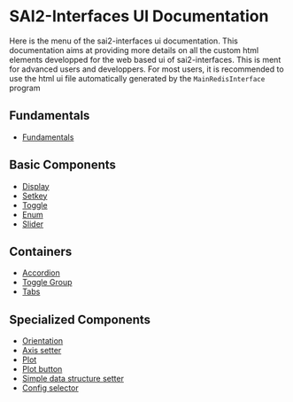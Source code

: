 SAI2-Interfaces UI Documentation
================================

Here is the menu of the sai2-interfaces ui documentation. This documentation aims at providing more details on all the custom html elements developped for the web based ui of sai2-interfaces. This is ment for advanced users and developpers. For most users, it is recommended to use the html ui file automatically generated by the `MainRedisInterface` program


## Fundamentals
* [Fundamentals](./00-fundamentals/README.md)

## Basic Components
* [Display](./display/README.md)
* [Setkey](./setkey/README.md)
* [Toggle](./toggle/README.md)
* [Enum](./enum/README.md)
* [Slider](./slider/README.md)

## Containers 
* [Accordion](./accordion/README.md) 
* [Toggle Group](./toggle_group/README.md)
* [Tabs](./tabs/README.md)

## Specialized Components
* [Orientation](./orientation/README.md)
* [Axis setter](./axis_setter/README.md)
* [Plot](./plot/README.md)
* [Plot button](./plot_button/README.md)
* [Simple data structure setter](./simple_data_structure_setter/README.md)
* [Config selector](./config_selector/README.md)